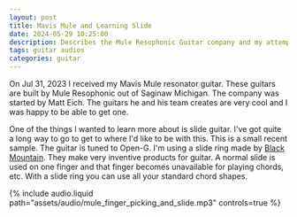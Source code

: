 ```yaml
---
layout: post
title: Mavis Mule and Learning Slide
date: 2024-05-29 10:25:00
description: Describes the Mule Resophonic Guitar company and my attempts to learn slide guitar
tags: guitar audios
categories: guitar
---
```


On Jul 31, 2023 I received my Mavis Mule resonator guitar. These guitars
are built by Mule Resophonic out of Saginaw Michigan. The company was
started by Matt Eich. The guitars he and his team creates are very cool
and I was happy to be able to get one.

One of the things I wanted to learn more about is slide guitar. I've got
quite a long way to go to get to where I'd like to be with this. This
is a small recent sample. The guitar is tuned to Open-G. I'm using a
slide ring made by [Black Mountain](https://blackmountainpicks.com/). They
make very inventive products for guitar. A normal slide is used on one
finger and that finger becomes unavailable for playing chords, etc. With
a slide ring you can use all your standard chord shapes.

<div class="row mt-3">
    <div class="col-sm mt-3 mt-md-0">
        {% include audio.liquid path="assets/audio/mule_finger_picking_and_slide.mp3" controls=true %}
    </div>
</div>
